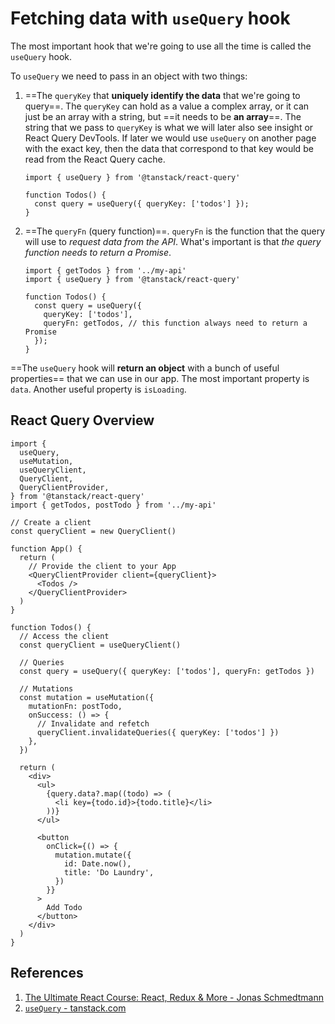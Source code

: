# Fetching data with `useQuery` hook

The most important hook that we're going to use all the time is called the `useQuery` hook.

To `useQuery` we need to pass in an object with two things:

1. ==The `queryKey` that **uniquely identify the data** that we're going to query==.  The `queryKey` can hold as a value a complex array, or it can just be an array with a string, but ==it needs to be **an array**==.  The string that we pass to `queryKey` is what we will later also see insight or React Query DevTools. If later we would use `useQuery` on another page with the exact key, then the data that correspond to that key would be read from the React Query cache.

   ```react
   import { useQuery } from '@tanstack/react-query'
   
   function Todos() {
     const query = useQuery({ queryKey: ['todos'] });
   }
   ```

2. ==The `queryFn` (query function)==. `queryFn` is the function that the query will use to _request data from the API_. What's important is that _the query function needs to return a Promise_.

   ```react
   import { getTodos } from '../my-api'
   import { useQuery } from '@tanstack/react-query'
   
   function Todos() {
     const query = useQuery({
       queryKey: ['todos'], 
       queryFn: getTodos, // this function always need to return a Promise
     });
   }
   ```

==The `useQuery` hook will **return an object** with a bunch of useful properties== that we can use in our app. The most important property is `data`. Another useful property is `isLoading`.

## React Query Overview

```react
import {
  useQuery,
  useMutation,
  useQueryClient,
  QueryClient,
  QueryClientProvider,
} from '@tanstack/react-query'
import { getTodos, postTodo } from '../my-api'

// Create a client
const queryClient = new QueryClient()

function App() {
  return (
    // Provide the client to your App
    <QueryClientProvider client={queryClient}>
      <Todos />
    </QueryClientProvider>
  )
}

function Todos() {
  // Access the client
  const queryClient = useQueryClient()

  // Queries
  const query = useQuery({ queryKey: ['todos'], queryFn: getTodos })

  // Mutations
  const mutation = useMutation({
    mutationFn: postTodo,
    onSuccess: () => {
      // Invalidate and refetch
      queryClient.invalidateQueries({ queryKey: ['todos'] })
    },
  })

  return (
    <div>
      <ul>
        {query.data?.map((todo) => (
          <li key={todo.id}>{todo.title}</li>
        ))}
      </ul>

      <button
        onClick={() => {
          mutation.mutate({
            id: Date.now(),
            title: 'Do Laundry',
          })
        }}
      >
        Add Todo
      </button>
    </div>
  )
}
```

## References

1. [The Ultimate React Course: React, Redux & More - Jonas Schmedtmann](https://www.udemy.com/course/the-ultimate-react-course/)
1. [`useQuery` - tanstack.com](https://tanstack.com/query/latest/docs/react/reference/useQuery)